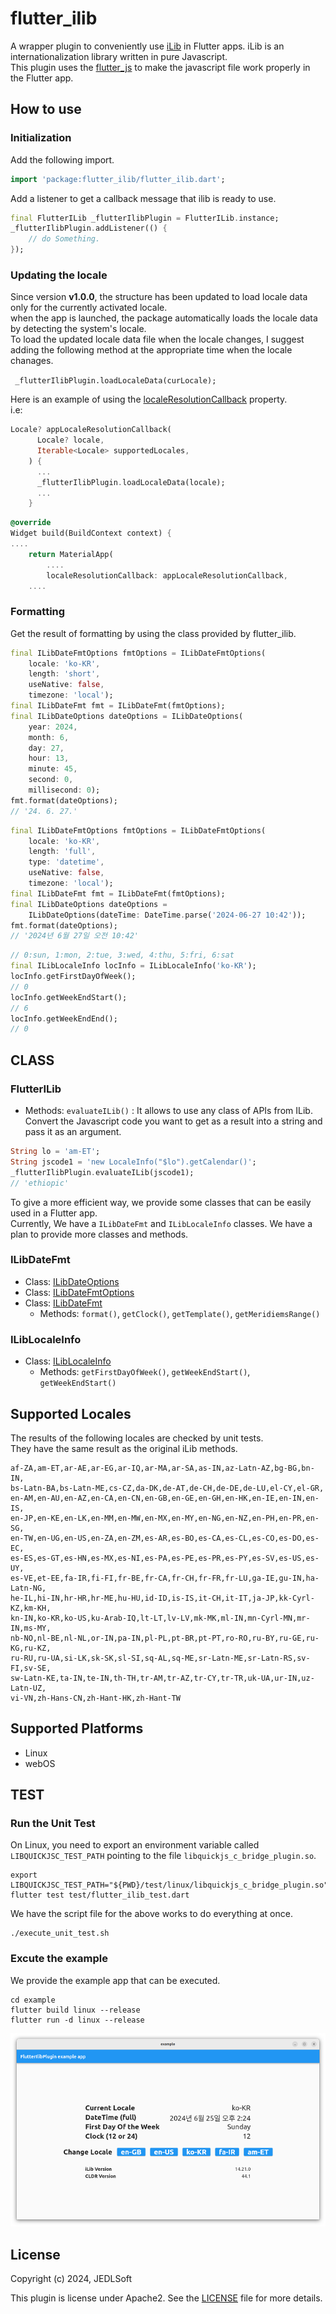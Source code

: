 # flutter_ilib

A wrapper plugin to conveniently use [iLib](https://github.com/iLib-js/iLib) in Flutter apps. 
iLib is an internationalization library written in pure Javascript.  
This plugin uses the [flutter_js](https://pub.dev/packages/flutter_js) to make the javascript file work properly in the Flutter app.

## How to use
### Initialization
Add the following import.
```dart
import 'package:flutter_ilib/flutter_ilib.dart';
```
Add a listener to get a callback message that ilib is ready to use.

```dart
final FlutterILib _flutterIlibPlugin = FlutterILib.instance;
_flutterIlibPlugin.addListener(() {
    // do Something.
});
```

### Updating the locale
Since version **v1.0.0**, the structure has been updated to load locale data only for the currently activated locale.  
when the app is launched, the package automatically loads the locale data by detecting the system's locale.  
To load the updated locale data file when the locale changes, I suggest adding the following method at the appropriate time when the locale chanages.  

``` _flutterIlibPlugin.loadLocaleData(curLocale);```  

Here is an example of using the [localeResolutionCallback](https://api.flutter.dev/flutter/widgets/WidgetsApp/localeResolutionCallback.html)  property.  
i.e:
```dart
Locale? appLocaleResolutionCallback(
      Locale? locale,
      Iterable<Locale> supportedLocales,
    ) {
      ...
      _flutterIlibPlugin.loadLocaleData(locale);
      ...
    }
```
```dart
@override
Widget build(BuildContext context) {
....
    return MaterialApp(
        ....
        localeResolutionCallback: appLocaleResolutionCallback,
    ....
```

### Formatting
Get the result of formatting by using the class provided by flutter_ilib.

```dart
final ILibDateFmtOptions fmtOptions = ILibDateFmtOptions(
    locale: 'ko-KR',
    length: 'short',
    useNative: false,
    timezone: 'local');
final ILibDateFmt fmt = ILibDateFmt(fmtOptions);
final ILibDateOptions dateOptions = ILibDateOptions(
    year: 2024,
    month: 6,
    day: 27,
    hour: 13,
    minute: 45,
    second: 0,
    millisecond: 0);
fmt.format(dateOptions);
// '24. 6. 27.'
```

```dart
final ILibDateFmtOptions fmtOptions = ILibDateFmtOptions(
    locale: 'ko-KR',
    length: 'full',
    type: 'datetime',
    useNative: false,
    timezone: 'local');
final ILibDateFmt fmt = ILibDateFmt(fmtOptions);
final ILibDateOptions dateOptions =
    ILibDateOptions(dateTime: DateTime.parse('2024-06-27 10:42'));
fmt.format(dateOptions);
// '2024년 6월 27일 오전 10:42'
```

```dart
// 0:sun, 1:mon, 2:tue, 3:wed, 4:thu, 5:fri, 6:sat
final ILibLocaleInfo locInfo = ILibLocaleInfo('ko-KR');
locInfo.getFirstDayOfWeek();
// 0
locInfo.getWeekEndStart();
// 6
locInfo.getWeekEndEnd();
// 0
```

## CLASS

### FlutterILib
- Methods: `evaluateILib()` :
    It allows to use any class of APIs from ILib.   
    Convert the Javascript code you want to get as a result into a string and pass it as an argument.
```dart
String lo = 'am-ET';
String jscode1 = 'new LocaleInfo("$lo").getCalendar()';
_flutterIlibPlugin.evaluateILib(jscode1);
// 'ethiopic'
```
To give a more efficient way, we provide some classes that can be easily used in a Flutter app.   
Currently, We have a `ILibDateFmt` and `ILibLocaleInfo` classes.
We have a plan to provide more classes and methods.  

### ILibDateFmt
- Class: [ILibDateOptions](./Docs.md/#ilibdateoptions)
- Class: [ILibDateFmtOptions](./Docs.md/#ilibdatefmtoptions)  
- Class: [ILibDateFmt](./Docs.md#ilibdatefmt)
   - Methods: `format()`, `getClock()`, `getTemplate()`, `getMeridiemsRange()`

### ILibLocaleInfo
- Class: [ILibLocaleInfo](./Docs.md/#iliblocaleinfo)
   - Methods:  `getFirstDayOfWeek()`, `getWeekEndStart()`, `getWeekEndStart()` 

## Supported Locales
The results of the following locales are checked by unit tests.  
They have the same result as the original iLib methods.

```text
af-ZA,am-ET,ar-AE,ar-EG,ar-IQ,ar-MA,ar-SA,as-IN,az-Latn-AZ,bg-BG,bn-IN,    
bs-Latn-BA,bs-Latn-ME,cs-CZ,da-DK,de-AT,de-CH,de-DE,de-LU,el-CY,el-GR, 
en-AM,en-AU,en-AZ,en-CA,en-CN,en-GB,en-GE,en-GH,en-HK,en-IE,en-IN,en-IS,  
en-JP,en-KE,en-LK,en-MM,en-MW,en-MX,en-MY,en-NG,en-NZ,en-PH,en-PR,en-SG,  
en-TW,en-UG,en-US,en-ZA,en-ZM,es-AR,es-BO,es-CA,es-CL,es-CO,es-DO,es-EC,  
es-ES,es-GT,es-HN,es-MX,es-NI,es-PA,es-PE,es-PR,es-PY,es-SV,es-US,es-UY,  
es-VE,et-EE,fa-IR,fi-FI,fr-BE,fr-CA,fr-CH,fr-FR,fr-LU,ga-IE,gu-IN,ha-Latn-NG,  
he-IL,hi-IN,hr-HR,hr-ME,hu-HU,id-ID,is-IS,it-CH,it-IT,ja-JP,kk-Cyrl-KZ,km-KH,  
kn-IN,ko-KR,ko-US,ku-Arab-IQ,lt-LT,lv-LV,mk-MK,ml-IN,mn-Cyrl-MN,mr-IN,ms-MY,  
nb-NO,nl-BE,nl-NL,or-IN,pa-IN,pl-PL,pt-BR,pt-PT,ro-RO,ru-BY,ru-GE,ru-KG,ru-KZ,  
ru-RU,ru-UA,si-LK,sk-SK,sl-SI,sq-AL,sq-ME,sr-Latn-ME,sr-Latn-RS,sv-FI,sv-SE,  
sw-Latn-KE,ta-IN,te-IN,th-TH,tr-AM,tr-AZ,tr-CY,tr-TR,uk-UA,ur-IN,uz-Latn-UZ,  
vi-VN,zh-Hans-CN,zh-Hant-HK,zh-Hant-TW
```

## Supported Platforms
* Linux
* webOS

## TEST
### Run the Unit Test
On Linux, you need to export an environment variable called `LIBQUICKJSC_TEST_PATH` pointing to the file `libquickjs_c_bridge_plugin.so`.

```
export LIBQUICKJSC_TEST_PATH="${PWD}/test/linux/libquickjs_c_bridge_plugin.so"
flutter test test/flutter_ilib_test.dart
```
We have the script file for the above works to do everything at once.

```
./execute_unit_test.sh
```

### Excute the example
We provide the example app that can be executed.
```
cd example
flutter build linux --release
flutter run -d linux --release
```
![image](./flutterilibExample.png)

## License

Copyright (c) 2024, JEDLSoft

This plugin is license under Apache2. See the [LICENSE](./LICENSE)
file for more details.
